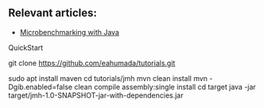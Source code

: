 ## Relevant articles:

- [Microbenchmarking with Java](http://www.baeldung.com/java-microbenchmark-harness)

QuickStart

git clone https://github.com/eahumada/tutorials.git

sudo apt install maven
cd tutorials/jmh
mvn clean install 
mvn -Dgib.enabled=false clean compile assembly:single install
cd target
java -jar target/jmh-1.0-SNAPSHOT-jar-with-dependencies.jar 

